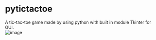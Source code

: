 # pytictactoe
 A tic-tac-toe game made by using python with built in module Tkinter for GUI. 
<br>
![image](https://i.imgur.com/QLLDH0d.png)
